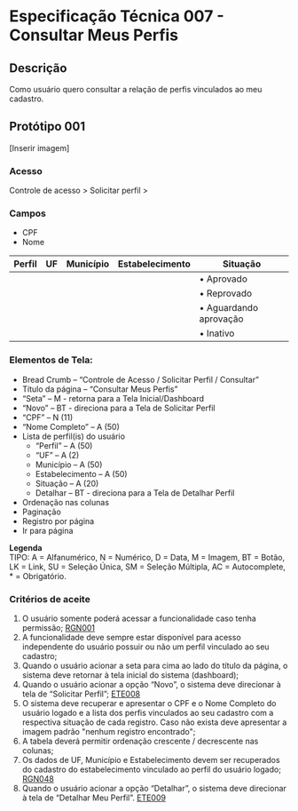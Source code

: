 # Especificação Técnica 007 - Consultar Meus Perfis

## Descrição
Como usuário quero consultar a relação de perfis vinculados ao meu cadastro. 

## Protótipo 001
[Inserir imagem]<!-- ![alt text](../imagens/ete-007-prot-001.png) -->

### Acesso
Controle de acesso > Solicitar perfil >

### Campos

* CPF
* Nome

|Perfil|UF|Município|Estabelecimento|Situação|
|------|--|---------|---------------|--------|
|      |  |         |               | • Aprovado|
|      |  |         |               | • Reprovado|
|      |  |         |               | • Aguardando aprovação|
|      |  |         |               | • Inativo|


### Elementos de Tela:
* Bread Crumb – “Controle de Acesso / Solicitar Perfil / Consultar” 
* Título da página – “Consultar Meus Perfis” 
* “Seta” – M - retorna para a Tela Inicial/Dashboard 
* “Novo” – BT - direciona para a Tela de Solicitar Perfil  
* “CPF” – N (11) 
* “Nome Completo” – A (50) 
* Lista de perfil(is) do usuário 
    * “Perfil” – A (50) 
    * “UF” – A (2) 
    * Município – A (50) 
    * Estabelecimento – A (50) 
    * Situação – A (20) 
    * Detalhar – BT - direciona para a Tela de Detalhar Perfil  
* Ordenação nas colunas 
* Paginação 
* Registro por página 
* Ir para página 

**Legenda**  
TIPO: A = Alfanumérico, N = Numérico, D = Data, M = Imagem, BT = Botão, LK = Link, SU = Seleção Única, SM = Seleção Múltipla, AC = Autocomplete, * = Obrigatório. 

### Critérios de aceite 
1. O usuário somente poderá acessar a funcionalidade caso tenha permissão; [RGN001](DocumentoDeRegrasv2.md#rgn001)
2. A funcionalidade deve sempre estar disponível para acesso independente do usuário possuir ou não um perfil vinculado ao seu cadastro; 
3. Quando o usuário acionar a seta para cima ao lado do título da página, o sistema deve retornar à tela inicial do sistema (dashboard); 
4. Quando o usuário acionar a opção “Novo”, o sistema deve direcionar à tela de “Solicitar Perfil”; [ETE008](ETE008.md)
5. O sistema deve recuperar e apresentar o CPF e o Nome Completo do usuário logado e a lista dos perfis vinculados ao seu cadastro com a respectiva situação de cada registro. Caso não exista deve apresentar a imagem padrão "nenhum registro encontrado";  
6. A tabela deverá permitir ordenação crescente / decrescente nas colunas;
7. Os dados de UF, Município e Estabelecimento devem ser recuperados do cadastro do estabelecimento vinculado ao perfil do usuário logado; [RGN048](DocumentoDeRegrasv2.md#rgn048)
8. Quando o usuário acionar a opção “Detalhar”, o sistema deve direcionar à tela de “Detalhar Meu Perfil”. [ETE009](ETE009.md)
